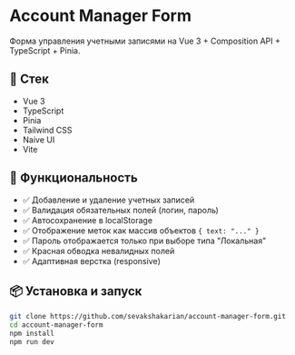 # Account Manager Form

Форма управления учетными записями на Vue 3 + Composition API + TypeScript + Pinia.

## 🔧 Стек

- Vue 3
- TypeScript
- Pinia
- Tailwind CSS
- Naive UI
- Vite

## 🧩 Функциональность

- ✅ Добавление и удаление учетных записей
- ✅ Валидация обязательных полей (логин, пароль)
- ✅ Автосохранение в localStorage
- ✅ Отображение меток как массив объектов `{ text: "..." }`
- ✅ Пароль отображается только при выборе типа "Локальная"
- ✅ Красная обводка невалидных полей
- ✅ Адаптивная верстка (responsive)

## 📦 Установка и запуск

```bash
git clone https://github.com/sevakshakarian/account-manager-form.git
cd account-manager-form
npm install
npm run dev
